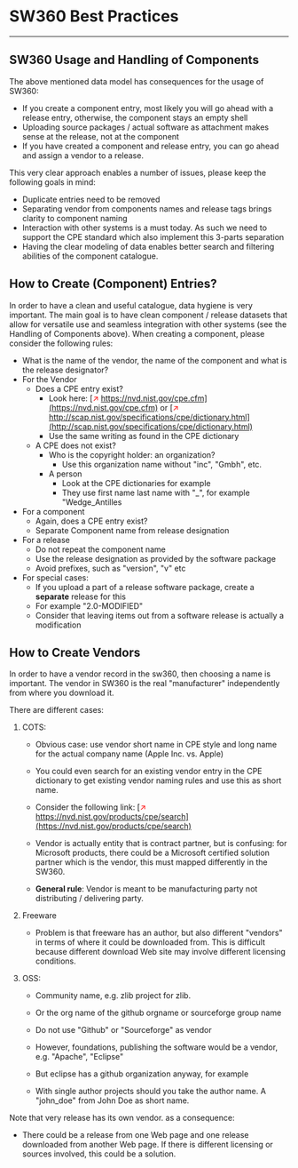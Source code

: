 [//]: # (Copyright Siemens AG, 2021. Part of the SW360 Portal Project)
[//]: # (This program and the accompanying materials are made)
[//]: # (available under the terms of the Eclipse Public License 2.0)
[//]: # (which is available at https://www.eclipse.org/legal/epl-2.0/)
[//]: # (SPDX-License-Identifier: EPL-2.0)

# SW360 Best Practices
-----------------------

## SW360 Usage and Handling of Components
The above mentioned data model has consequences for the usage of SW360:

- If you create a component entry, most likely you will go ahead with a release entry, otherwise, the component stays an empty shell
- Uploading source packages / actual software as attachment makes sense at the release, not at the component
- If you have created a component and release entry, you can go ahead and assign a vendor to a release.

This very clear approach enables a number of issues, please keep the following goals in mind:

- Duplicate entries need to be removed
- Separating vendor from components names and release tags brings clarity to component naming
- Interaction with other systems is a must today. As such we need to support the CPE standard which also implement this 3-parts separation
- Having the clear modeling of data enables better search and filtering abilities of the component catalogue.

## How to Create (Component) Entries?
In order to have a clean and useful catalogue, data hygiene is very important. The main goal is to have clean component / release datasets that allow for versatile use and seamless integration with other systems (see the Handling of Components above). When creating a component, please consider the following rules:

- What is the name of the vendor, the name of the component and what is the release designator?
- For the Vendor
    - Does a CPE entry exist?
        - Look here: [<span style="color:red">&#8599;</span> https://nvd.nist.gov/cpe.cfm](https://nvd.nist.gov/cpe.cfm) or [<span style="color:red">&#8599;</span> http://scap.nist.gov/specifications/cpe/dictionary.html](http://scap.nist.gov/specifications/cpe/dictionary.html)
        - Use the same writing as found in the CPE dictionary
    - A CPE does not exist?
        - Who is the copyright holder: an organization?
            - Use this organization name without "inc", "Gmbh", etc.
        - A person
            - Look at the CPE dictionaries for example
            - They use first name last name with "_", for example "Wedge_Antilles
- For a component
    - Again, does a CPE entry exist?
    - Separate Component name from release designation
- For a release
    - Do not repeat the component name
    - Use the release designation as provided by the software package
    - Avoid prefixes, such as "version", "v" etc
- For special cases:
    - If you upload a part of a release software package, create a **separate** release for this
    - For example "2.0-MODIFIED"
    - Consider that leaving items out from a software release is actually a modification

## How to Create Vendors
In order to have a vendor record in the sw360, then choosing a name is important. The vendor in SW360 is the real "manufacturer" independently from where you download it.

There are different cases:

1. COTS:

	- Obvious case: use vendor short name in CPE style and long name for the actual company name (Apple Inc. vs. Apple)

	- You could even search for an existing vendor entry in the CPE dictionary to get existing vendor naming rules and use this as short name.

	- Consider the following link: [<span style="color:red">&#8599;</span>  https://nvd.nist.gov/products/cpe/search](https://nvd.nist.gov/products/cpe/search)

	- Vendor is actually entity that is contract partner, but is confusing: for Microsoft products, there could be a Microsoft certified solution partner which is the vendor, this must mapped differently in the SW360.

	- **General rule**: Vendor is meant to be manufacturing party not distributing / delivering party.

2. Freeware

	- Problem is that freeware has an author, but also different "vendors" in terms of where it could be downloaded from. This is difficult because different download Web site may involve different licensing conditions.

3. OSS:

	- Community name, e.g. zlib project for zlib.

	- Or the org name of the github orgname or sourceforge group name

	- Do not use "Github" or "Sourceforge" as vendor

	- However, foundations, publishing the software would be a vendor, e.g. "Apache", "Eclipse"

	- But eclipse has a github organization anyway, for example

	- With single author projects should you take the author name. A "john_doe" from John Doe as short name.

Note that very release has its own vendor. as a consequence:

- There could be a release from one Web page and one release downloaded from another Web page. If there is different licensing or sources involved, this could be a solution.
